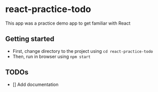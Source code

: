 # react-practice-todo

This app was a practice demo app to get familiar with React

## Getting started

+ First, change directory to the project using `cd react-practice-todo`
+ Then, run in browser using `npm start`

## TODOs
- [] Add documentation
